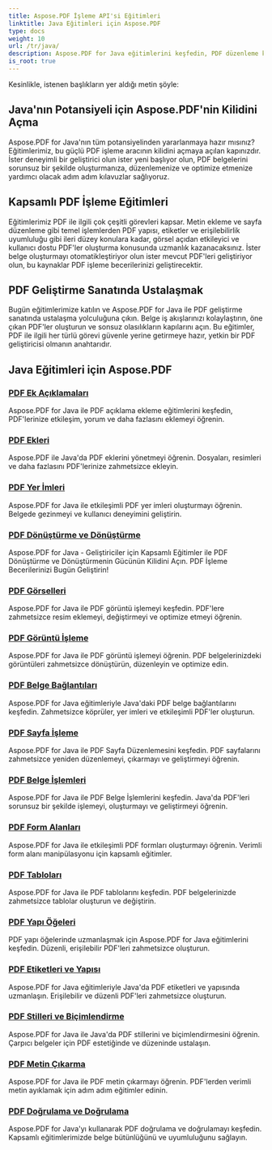 ```yaml
---
title: Aspose.PDF İşleme API'si Eğitimleri
linktitle: Java Eğitimleri için Aspose.PDF
type: docs
weight: 10
url: /tr/java/
description: Aspose.PDF for Java eğitimlerini keşfedin, PDF düzenleme konusunda uzmanlaşın ve PDF'leri sorunsuz bir şekilde oluşturmak, düzenlemek ve optimize etmek için onun gücünden yararlanın.
is_root: true
---
```

Kesinlikle, istenen başlıkların yer aldığı metin şöyle:

## Java'nın Potansiyeli için Aspose.PDF'nin Kilidini Açma

Aspose.PDF for Java'nın tüm potansiyelinden yararlanmaya hazır mısınız? Eğitimlerimiz, bu güçlü PDF işleme aracının kilidini açmaya açılan kapınızdır. İster deneyimli bir geliştirici olun ister yeni başlıyor olun, PDF belgelerini sorunsuz bir şekilde oluşturmanıza, düzenlemenize ve optimize etmenize yardımcı olacak adım adım kılavuzlar sağlıyoruz.

## Kapsamlı PDF İşleme Eğitimleri

Eğitimlerimiz PDF ile ilgili çok çeşitli görevleri kapsar. Metin ekleme ve sayfa düzenleme gibi temel işlemlerden PDF yapısı, etiketler ve erişilebilirlik uyumluluğu gibi ileri düzey konulara kadar, görsel açıdan etkileyici ve kullanıcı dostu PDF'ler oluşturma konusunda uzmanlık kazanacaksınız. İster belge oluşturmayı otomatikleştiriyor olun ister mevcut PDF'leri geliştiriyor olun, bu kaynaklar PDF işleme becerilerinizi geliştirecektir.

## PDF Geliştirme Sanatında Ustalaşmak

Bugün eğitimlerimize katılın ve Aspose.PDF for Java ile PDF geliştirme sanatında ustalaşma yolculuğuna çıkın. Belge iş akışlarınızı kolaylaştırın, öne çıkan PDF'ler oluşturun ve sonsuz olasılıkların kapılarını açın. Bu eğitimler, PDF ile ilgili her türlü görevi güvenle yerine getirmeye hazır, yetkin bir PDF geliştiricisi olmanın anahtarıdır.

## Java Eğitimleri için Aspose.PDF

### [PDF Ek Açıklamaları](./pdf-annotations/)
Aspose.PDF for Java ile PDF açıklama ekleme eğitimlerini keşfedin, PDF'lerinize etkileşim, yorum ve daha fazlasını eklemeyi öğrenin.
### [PDF Ekleri](./pdf-attachments/)
Aspose.PDF ile Java'da PDF eklerini yönetmeyi öğrenin. Dosyaları, resimleri ve daha fazlasını PDF'lerinize zahmetsizce ekleyin.
### [PDF Yer İmleri](./pdf-bookmarks/)
Aspose.PDF for Java ile etkileşimli PDF yer imleri oluşturmayı öğrenin. Belgede gezinmeyi ve kullanıcı deneyimini geliştirin.
### [PDF Dönüştürme ve Dönüştürme](./pdf-conversion-transformation/)
Aspose.PDF for Java - Geliştiriciler için Kapsamlı Eğitimler ile PDF Dönüştürme ve Dönüştürmenin Gücünün Kilidini Açın. PDF İşleme Becerilerinizi Bugün Geliştirin!
### [PDF Görselleri](./pdf-images/)
Aspose.PDF for Java ile PDF görüntü işlemeyi keşfedin. PDF'lere zahmetsizce resim eklemeyi, değiştirmeyi ve optimize etmeyi öğrenin.
### [PDF Görüntü İşleme](./pdf-image-manipulation/)
Aspose.PDF for Java ile PDF görüntü işlemeyi öğrenin. PDF belgelerinizdeki görüntüleri zahmetsizce dönüştürün, düzenleyin ve optimize edin.
### [PDF Belge Bağlantıları](./pdf-document-links/)
Aspose.PDF for Java eğitimleriyle Java'daki PDF belge bağlantılarını keşfedin. Zahmetsizce köprüler, yer imleri ve etkileşimli PDF'ler oluşturun.
### [PDF Sayfa İşleme](./pdf-page-manipulation/)
Aspose.PDF for Java ile PDF Sayfa Düzenlemesini keşfedin. PDF sayfalarını zahmetsizce yeniden düzenlemeyi, çıkarmayı ve geliştirmeyi öğrenin.
### [PDF Belge İşlemleri](./pdf-document-operations/)
Aspose.PDF for Java ile PDF Belge İşlemlerini keşfedin. Java'da PDF'leri sorunsuz bir şekilde işlemeyi, oluşturmayı ve geliştirmeyi öğrenin.
### [PDF Form Alanları](./pdf-form-fields/)
Aspose.PDF for Java ile etkileşimli PDF formları oluşturmayı öğrenin. Verimli form alanı manipülasyonu için kapsamlı eğitimler.
### [PDF Tabloları](./pdf-tables/)
Aspose.PDF for Java ile PDF tablolarını keşfedin. PDF belgelerinizde zahmetsizce tablolar oluşturun ve değiştirin. 
### [PDF Yapı Öğeleri](./pdf-structure-elements/)
PDF yapı öğelerinde uzmanlaşmak için Aspose.PDF for Java eğitimlerini keşfedin. Düzenli, erişilebilir PDF'leri zahmetsizce oluşturun.
### [PDF Etiketleri ve Yapısı](./pdf-tags-and-structure/)
Aspose.PDF for Java eğitimleriyle Java'da PDF etiketleri ve yapısında uzmanlaşın. Erişilebilir ve düzenli PDF'leri zahmetsizce oluşturun.
### [PDF Stilleri ve Biçimlendirme](./pdf-styles-and-formatting/)
Aspose.PDF for Java ile Java'da PDF stillerini ve biçimlendirmesini öğrenin. Çarpıcı belgeler için PDF estetiğinde ve düzeninde ustalaşın.
### [PDF Metin Çıkarma](./pdf-text-extraction/)
Aspose.PDF for Java ile PDF metin çıkarmayı öğrenin. PDF'lerden verimli metin ayıklamak için adım adım eğitimler edinin.
### [PDF Doğrulama ve Doğrulama](./pdf-validation-and-verification/)
Aspose.PDF for Java'yı kullanarak PDF doğrulama ve doğrulamayı keşfedin. Kapsamlı eğitimlerimizde belge bütünlüğünü ve uyumluluğunu sağlayın.